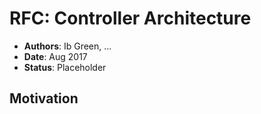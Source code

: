 # RFC: Controller Architecture

* **Authors**: Ib Green, ...
* **Date**: Aug 2017
* **Status**: Placeholder


## Motivation

